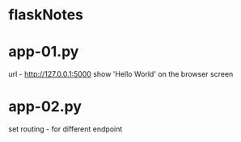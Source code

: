 # flaskNotes

# app-01.py
url - http://127.0.0.1:5000
show 'Hello World' on the browser screen 

# app-02.py
set routing - for different endpoint

